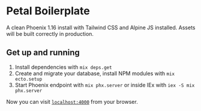 # Petal Boilerplate

A clean Phoenix 1.16 install with Tailwind CSS and Alpine JS installed. Assets will be built correctly in production.

## Get up and running

1. Install dependencies with `mix deps.get`
2. Create and migrate your database, install NPM modules with `mix ecto.setup`
3. Start Phoenix endpoint with `mix phx.server` or inside IEx with `iex -S mix phx.server`

Now you can visit [`localhost:4000`](http://localhost:4000) from your browser.

